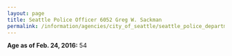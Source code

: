 ```yaml
---
layout: page
title: Seattle Police Officer 6052 Greg W. Sackman
permalink: /information/agencies/city_of_seattle/seattle_police_department/copbook/6052/
---
```


**Age as of Feb. 24, 2016:** 54

